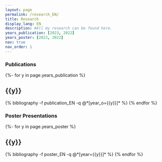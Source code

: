 ```yaml
---
layout: page
permalink: /research_EN/
title: Research
display_lang: EN
description: #All my research can be found here.
years_publication: [2023, 2022]
years_poster: [2023, 2022]
nav: true
nav_order: 1
---
```

<!-- _pages/publications.md -->
### **Publications**

<div class="publications">
{%- for y in page.years_publication %}
  <h2 class="year">{{y}}</h2>
  {% bibliography -f publication_EN -q @*[year_o={{y}}]* %}
{% endfor %}
</div>

### **Poster Presentations**

<div class="publications">
{%- for y in page.years_poster %}
  <h2 class="year">{{y}}</h2>
  {% bibliography -f poster_EN -q @*[year={{y}}]* %}
{% endfor %}
</div>
